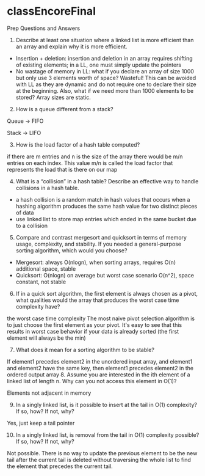 # classEncoreFinal

Prep Questions and Answers
1.	Describe at least one situation where a linked list is more efficient than an array and explain why it is more efficient. 
-	Insertion + deletion: insertion and deletion in an array requires shifting of existing elements; in a LL, one must simply update the pointers
-	No wastage of memory in LL: what if you declare an array of size 1000 but only use 3 elements worth of space? Wasteful! This can be avoided with LL as they are dynamic and do not require one to declare their size at the beginning. Also, what if we need more than 1000 elements to be stored? Array sizes are static.

2.	How is a queue different from a stack?

Queue -> FIFO

Stack -> LIFO

3.	How is the load factor of a hash table computed?

if there are m entries and n is the size of the array there would be m/n entries on each index. This value m/n is called the load factor that represents the load that is there on our map

4.	What is a “collision” in a hash table? Describe an effective way to handle collisions in a hash table.
-	a hash collision is a random match in hash values that occurs when a hashing algorithm produces the same hash value for two distinct pieces of data
-	use linked list to store map entries which ended in the same bucket due to a collision
5.	Compare and contrast mergesort and quicksort in terms of memory usage, complexity, and stability. If you needed a general-purpose sorting algorithm, which would you choose?
-	Mergesort: always O(nlogn), when sorting arrays, requires O(n) additional space, stable
-	Quicksort: O(nlogn) on average but worst case scenario O(n^2), space constant, not stable
6.	If in a quick sort algorithm, the first element is always chosen as a pivot, what qualities would the array that produces the worst case time complexity have?

the worst case time complexity The most naive pivot selection algorithm is to just choose the first element as your pivot. It's easy to see that this results in worst case behavior if your data is already sorted (the first element will always be the min)

7.	What does it mean for a sorting algorithm to be stable? 

If element1 precedes element2 in the unordered input array, and element1 and element2 have the same key, then element1 precedes element2 in the ordered output array
8.	Assume you are interested in the ith element of a linked list of length n. Why can you not access this element in O(1)?

Elements not adjacent in memory

9.	In a singly linked list, is it possible to insert at the tail in O(1) complexity? If so, how? If not, why?

Yes, just keep a tail pointer

10.	In a singly linked list, is removal from the tail in O(1) complexity possible? If so, how? If not, why?

Not possible. There is no way to update the previous element to be the new tail after the current tail is deleted without traversing the whole list to find the element that precedes the current tail. 

